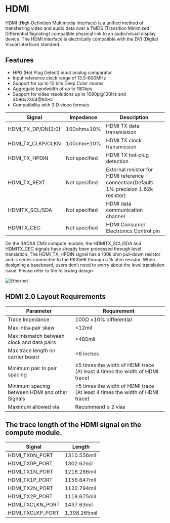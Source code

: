 ﻿---
sidebar_label: 'HDMI'
sidebar_position: 10
---

# HDMI

HDMI (High‑Definition Multimedia Interface) is a unified method of transferring video and audio data over a TMDS (Transition Minimized Differential Signaling) compatible physical link to an audio/visual display device. The HDMI interface is electrically compatible with the DVI (Digital Visual Interface) standard.

## Features

- HPD (Hot Plug Detect) input analog comparator
- Input reference clock range of 13.5–600MHz
- Support for up to 10 bits Deep Color modes
- Aggregate bandwidth of up to 18Gbps
- Support for video resolutions up to 1080p@120Hz and 4096x2304@60Hz
- Compatibility with 3‑D video formats

|  Signal  | Impedance  |  Description  |
|----------|------------|---------------|
|HDMI_TX_DP/DN[2꞉0] | 100ohm±10% | HDMI TX data transmission   |
|HDMI_TX_CLKP/CLKN  | 100ohm±10% | HDMI TX clock transmission  |
|HDMI_TX_HPDIN      |Not specified | HDMI TX hot‑plug detection|
|HDMI_TX_REXT       |Not specified |External resistor for HDMI reference connection(Default꞉ 1% precision 1.62k resistor)  |
|HDMITX_SCL/SDA     |Not specified |HDMI data communication channel  |
|HDMITX_CEC         |Not specified |HDMI Consumer Electronics Control pin  |

On the RADXA CM3 compute module, the HDMITX_SCL/SDA and HDMITX_CEC signals have already been processed through level translation. The HDMI_TX_HPDIN signal has a 100k ohm pull‑down resistor and is series‑connected to the RK3566 through a 1k ohm resistor. When designing a baseboard, users don’t need to worry about the level translation issue. Please refer to the following design꞉  

![Ethernet](/img/cm3/hdmi-design.webp)

## HDMI 2.0 Layout Requirements

|Parameter    |  Requirement  |
|-------------|---------------|
|Trace Impedance  | 100Ω ±10% differential |
|Max intra‑pair skew | <12mil |
|Max mismatch between clock and data pairs | <480mil |
|Max trace length on carrier board | <6 inches  |
|Minimum pair to pair spacing | ≥5 times the width of HDMI trace (At least 4 times the width of HDMI trace)  |
|Minimum spacing between HDMI and other Signals  | ≥5 times the width of HDMI trace (At least 4 times the width of HDMI trace)  |
|Maximum allowed via | Recommend ≤ 2 vias  |

## The trace length of the HDMI signal on the compute module.  

|Signal | Length |
|-------|--------|
|HDMI_TX0N_PORT | 1310.556mil |
|HDMI_TX0P_PORT | 1302.62mil |
|HDMI_TX1N_PORT | 1218.286mil |
|HDMI_TX1P_PORT | 1156.647mil | 
|HDMI_TX2N_PORT | 1122.794mil |
|HDMI_TX2P_PORT | 1118.675mil |
|HDMI_TXCLKN_PORT | 1437.63mil |
|HDMI_TXCLKP_PORT | 1,398.265mil |
